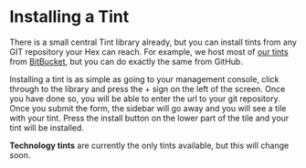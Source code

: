 # Installing a Tint

There is a small central Tint library already, but you can install tints from any GIT repository your Hex can reach. For example, we host most of [our tints](http://bitbucket.org/bigboards) from [BitBucket](http://bitbucket.org), but you can do exactly the same from GitHub.

Installing a tint is as simple as going to your management console, click through to the library and press the + sign on the left of the screen. Once you have done so, you will be able to enter the url to your git repository. Once you submit the form, the sidebar will go away and you will see a tile with your tint. Press the install button on the lower part of the tile and your tint will be installed.

**Technology tints** are currently the only tints available, but this will change soon.